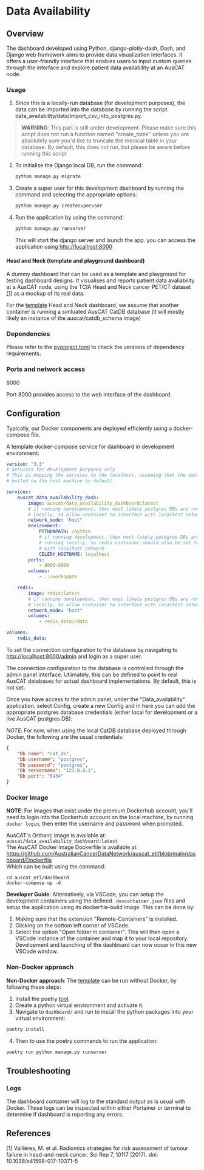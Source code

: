 # Data Availability

## Overview

The dashboard developed using Python, django-plotly-dash, Dash, and Django web framework aims to provide data visualization interfaces. It offers a user-friendly interface that enables users to input custom queries through the interface and explore patient data availability at an AusCAT node.

### Usage

1. Since this is a locally-run database (for development purposes), the data can be imported into the database by running the script data_availability/data/import_csv_into_postgres.py.

> **WARNING**: This part is still under development. Please make sure this script does not run a function named "create_table" unless you are absolutely sure you'd like to truncate the medical table in your database. By default, this does not run, but please be aware before running this script

2. To initialise the Django local DB, run the command:

    ```bash
    python manage.py migrate
    ```

3. Create a super user for this development dashboard by running the command and selecting the appropriate options:

    ```bash
    python manage.py createsuperuser
    ```

4. Run the application by using the command:

    ```bash
    python manage.py runserver
    ```

    This will start the django server and launch the app. you can access the application using [http://localhost:8000](http://localhost:8000)

#### Head and Neck (template and playground dashboard)

A dummy dashboard that can be used as a template and playground for testing dashboard designs. It visualises and reports patient data avaliability at a AusCAT node, using the TCIA Head and Neck cancer PET/CT dataset [[1]](#1) as a mockup of its real data.

For the [template](https://github.com/AustralianCancerDataNetwork/auscat_etl/tree/main/dashboard) Head and Neck dashboard, we assume that another container is running a simluated AusCAT CatDB database (it will mostly likely an instance of the auscat/catdb_schema image)

### Dependencies

Please refer to the [pyproject.toml](https://github.com/AustralianCancerDataNetwork/auscat_etl/blob/main/dashboard/pyproject.toml) to check the versions of dependency requirements.

### Ports and network access

8000

Port 8000 provides access to the web interface of the dashboard.

## Configuration

Typically, our Docker components are deployed efficiently using a docker-compose file.

A template docker-compose service for dashboard in development environment:

```yaml
version: "3.3"
# Services for development purposes only
# This is mapping the services to the localhost, assuming that the databases are
# hosted on the host machine by default.

services:
    auscat_data_availability_dash:
        image: auscat/data_availability_dashboard:latest
        # if running development, then most likely postgres DBs are running 
        # locally, so allow container to interface with localhost network
        network_mode: "host"
        environment:
            PYTHONPATH: /python
            # if running development, then most likely postgres DBs are 
            # running locally, so redis container should also be set to interface 
            # with localhost network
            CELERY_HOSTNAME: localhost
        ports:
            - 8000:8000
        volumes:
            - .:/workspace

    redis:
        image: redis:latest
        # if running development, then most likely postgres DBs are running 
        # locally, so allow container to interface with localhost network
        network_mode: "host"
        volumes:
            - redis_data:/data

volumes:
    redis_data:
```

To set the connection configuration to the database by navigating to <http://localhost:8000/admin> and login as a super user. <br>

The connection configuration to the database is controlled through the admin panel interface. Utlimately, this can be defined to point to real AusCAT databases for actual dashboard implementations. By default, this is not set. <br>

Once you have access to the admin panel, under the "Data_availability" application, select Config, create a new Config and in here you can add the appropriate postgres database credentials (either local for development or a live AusCAT postgres DB). <br>

*NOTE*: For now, when using the local CatDB database deployed through Docker, the following are the usual credentials:

```json
{
    "Db name": "cat_db",
    "Db username": "postgres",
    "Db password": "postgres",
    "Db servername": "127.0.0.1",
    "Db port": "5434"
}
```

### Docker Image

**NOTE**: For images that exist under the premium Dockerhub account, you'll need to login into the Dockerhub account on the local machine, by running `docker login`, then enter the username and password when prompted.

AusCAT's Orthanc image is available at: ```auscat/data_availability_dashboard:latest``` <br>
The AusCAT Docker image Dockerfile is available at: <https://github.com/AustralianCancerDataNetwork/auscat_etl/blob/main/dashboard/Dockerfile> <br>
Which can be built using the command:

```
cd auscat_etl/dashboard
docker-compose up -d
```

**Developer Guide**:
Alternatively, via VSCode, you can setup the development containers using the defined `.devcontainer.json` files and setup the application using its dockerfile-build image. This can be done by:

1. Making sure that the extension "Remote-Containers" is installed.
2. Clicking on the bottom left corner of VSCode.
3. Select the option "Open folder in container". This will then open a VSCode instance of the container and map it to your local repository. Development and launching of the dashboard can now occur in this new VSCode window.

### Non-Docker approach

**Non-Docker approach**: The [template](https://github.com/AustralianCancerDataNetwork/auscat_etl/tree/main/dashboard) can be run without Docker, by following these steps:

1. Install the poetry [tool](https://python-poetry.org/docs/).
2. Create a python virtual environment and activate it.
3. Navigate to `dashboard/` and run to install the python packages into your virtual environment:

```bash
poetry install
```

4. Then to use the poetry commands to run the application:

```bash
poetry run python manage.py runserver
```

## Troubleshooting

### Logs

The dashboard container will log to the standard output as is usual with Docker. These logs can be inspected within either Portainer or terminal to determine if dashboard is reporting any errors.

## References

<a id="1">[1]</a>
Vallières, M. et al. Radiomics strategies for risk assessment of tumour failure in head-and-neck cancer.
Sci Rep 7, 10117 (2017). doi: 10.1038/s41598-017-10371-5
